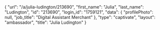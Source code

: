 {
    "url": "\/a\/julia-ludington\/213690",
    "first_name": "Julia",
    "last_name": "Ludington",
    "id": "213690",
    "login_id": "1759121",
    "data": {
        "profilePhoto": null,
        "job_title": "Digital Assistant Merchant"
    },
    "type": "captivate",
    "layout": "ambassador",
    "title": "Julia Ludington"
}